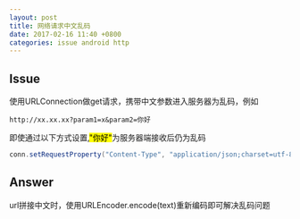 ```yaml
---
layout: post
title: 网络请求中文乱码
date: 2017-02-16 11:40 +0800
categories: issue android http
---
```

## Issue
使用URLConnection做get请求，携带中文参数进入服务器为乱码，例如
```
http://xx.xx.xx?param1=x&param2=你好
```

即使通过以下方式设置,<mark>"你好"</mark>为服务器端接收后仍为乱码

```java
conn.setRequestProperty("Content-Type", "application/json;charset=utf-8");

```

## Answer
url拼接中文时，使用URLEncoder.encode(text)重新编码即可解决乱码问题